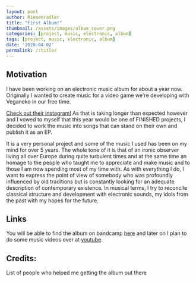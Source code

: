 ```yaml
---
layout: post
author: Riesenradler
title: "First Album!"
thumbnail: /assets/images/album_cover.png
categories: [project, music, electronic, album]
tags: [project, music, electronic, album]
date: '2020-04-02'
permalink: /:title/
---
```


## Motivation

I have been working on an electronic music album for about a year now. Originally I wanted to create music
for a video game we're developing with Veganeko in our free time.
<!--more-->
<!-- put this at the end of what we wish to have as an excerpt -->
[Check out their instagram!](instagram.com/veganekoweirdo/) As that is taking longer than expected however and
I vowed to myself that this year would be one of FINISHED projects, I decided to work the music into songs
that can stand on their own and publish it as an EP.

It is a very personal project and some of the music I used has been on my mind for over 5 years. The whole tone of it is
that of an ironic observer living all over Europe during quite turbulent times and at the same time an homage to the people
who taught me to appreciate and make music and to those I am now spending most of my time with. As with everything I do,
I want to express the point of view of somebody who was profoundly influenced by old traditions but is constantly looking
for an adequate description of contemporary existence.
In musical terms, I try to reconcile classical structure and development with electronic sounds, my idols from the past with my hopes for the future.

## Links

You will be able to find the album on bandcamp [here]() and later on I plan to do some music videos over at [youtube](https://www.youtube.com/channel/UCkyf5Jj3E-74nGi9W7a3xmQ).


## Credits:

List of people who helped me getting the album out there
